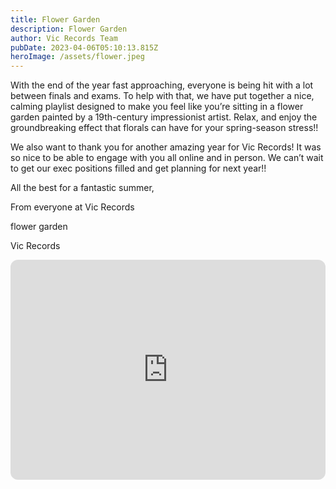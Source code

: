 ```yaml
---
title: Flower Garden
description: Flower Garden
author: Vic Records Team
pubDate: 2023-04-06T05:10:13.815Z
heroImage: /assets/flower.jpeg
---
```

With the end of the year fast approaching, everyone is being hit with a lot between finals and exams. To help with that, we have put together a nice, calming playlist designed to make you feel like you’re sitting in a flower garden painted by a 19th-century impressionist artist. Relax, and enjoy the groundbreaking effect that florals can have for your spring-season stress!!

We also want to thank you for another amazing year for Vic Records! It was so nice to be able to engage with you all online and in person. We can’t wait to get our exec positions filled and get planning for next year!!

All the best for a fantastic summer,

From everyone at Vic Records 

flower garden

Vic Records
<iframe style="border-radius:12px" src="https://open.spotify.com/embed/playlist/6OUSx8fxnVtGzZYArwD2as?utm_source=generator" width="100%" height="352" frameBorder="0" allowfullscreen="" allow="autoplay; clipboard-write; encrypted-media; fullscreen; picture-in-picture" loading="lazy"></iframe>